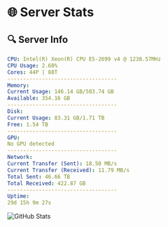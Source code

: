 # 🌐 Server Stats
## 🔍 Server Info
```yaml
CPU: Intel(R) Xeon(R) CPU E5-2699 v4 @ 1238.57MHz
CPU Usage: 2.60%
Cores: 44P | 88T
-----------------------------------
Memory:
Current Usage: 146.14 GB/503.74 GB
Available: 354.16 GB
-----------------------------------
Disk:
Current Usage: 83.31 GB/1.71 TB
Free: 1.54 TB
-----------------------------------
GPU:
No GPU detected
-----------------------------------
Network:
Current Transfer (Sent): 18.50 MB/s
Current Transfer (Received): 11.79 MB/s
Total Sent: 46.66 TB
Total Received: 422.87 GB
-----------------------------------
Uptime:
29d 15h 9m 27s
```
![GitHub Stats](https://img.shields.io/badge/Updated-2025-04-06_12:32:16-blue)